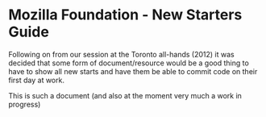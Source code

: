 Mozilla Foundation - New Starters Guide
=======================================

Following on from our session at the Toronto all-hands (2012) it was decided that some form of document/resource would be a good thing to have to show all new starts and have them be able to commit code on their first day at work.

This is such a document (and also at the moment very much a work in progress)
